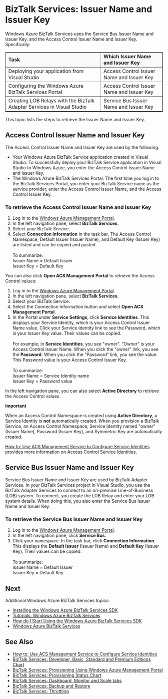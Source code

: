 <properties linkid="manage-services-biztalk-services-issuer-name-issuer-key" urlDisplayName="Issuer name and issuer key" pageTitle="Issuer Name and Issuer Key in BizTalk Services | Windows Azure" metaKeywords="BizTalk Services, BizTalk, issuer name, issuer key, Windows Azure" description="Learn how to retrieve Issuer Name and Issuer Key for either Service Bus or Access Control (ACS) in BizTalk Services." metaCanonical="" services="biztalk-services" documentationCenter="" title="BizTalk Services: Issuer Name and Issuer Key" authors="mandia" solutions="" manager="paulettm" editor="susanjo" />




# BizTalk Services: Issuer Name and Issuer Key

Windows Azure BizTalk Services uses the Service Bus Issuer Name and Issuer Key, and the Access Control Issuer Name and Issuer Key. Specifically:


<table border="1">
<tr bgcolor="FAF9F9">
<td><strong>Task</strong></td>
<td><strong>Which Issuer Name and Issuer Key</strong></td>
</tr>
<tr>
<td>Deploying your application from Visual Studio</td>
<td>Access Control Issuer Name and Issuer Key</td>
</tr>
<tr>
<td>Configuring the Windows Azure BizTalk Services Portal</td>
<td>Access Control Issuer Name and Issuer Key</td>
</tr>
<tr>
<td>Creating LOB Relays with the BizTalk Adapter Services in Visual Studio</td>
<td>Service Bus Issuer Name and Issuer Key</td>
</tr>
</table>


This topic lists the steps to retrieve the Issuer Name and Issuer Key. 

## Access Control Issuer Name and Issuer Key
The Access Control Issuer Name and Issuer Key are used by the following:

- Your Windows Azure BizTalk Service application created in Visual Studio: To successfully deploy your BizTalk Service application in Visual Studio to Windows Azure, you enter the Access Control Issuer Name and Issuer Key. 
- The Windows Azure BizTalk Services  Portal: The first time you log in to the BizTalk Services Portal, you enter your BizTalk Service name as the service provider, enter the Access Control Issuer Name, and the Access Control Issuer Key.

### To retrieve the Access Control Issuer Name and Issuer Key

1. Log in to the [Windows Azure Management Portal](http://go.microsoft.com/fwlink/p/?LinkID=213885).
2. In the left navigation pane, select **BizTalk Services**.
3. Select your BizTalk Service. 
4. Select **Connection Information** in the task bar. The Access Control Namespace, Default Issuer (Issuer Name), and Default Key (Issuer Key) are listed and can be copied and pasted.<br/><br/>
To summarize:<br/>
Issuer Name = Default Issuer<br/>
Issuer Key = Default Key


You can also click **Open ACS Management Portal** to retrieve the Access Control values:

1. Log in to the [Windows Azure Management Portal](http://go.microsoft.com/fwlink/p/?LinkID=213885).
2. In the left navigation pane, select **BizTalk Services**.
3. Select your BizTalk Service.
4. Select the Connection Information button and select **Open ACS Management Portal**.
5. In the Portal under **Service Settings**, click **Service Identities**. This displays your Service Identity, which is your Access Control Issuer Name value. Click your Service Identity link to see the Password, which is your Issuer Key value. Their values can be copied.<br/><br/>
For example, in **Service Identities**, you see "owner". "Owner" is your Access Control Issuer Name. When you click the "owner" link, you see the **Password**. When you click the "Password" link, you see the value. This Password value is your Access Control Issuer Key. <br/><br/>
To summarize:<br/>
Issuer Name = Service Identity name<br/>
Issuer Key = Password value

In the left navigation pane, you can also select **Active Directory** to retrieve the Access Control values. 

<div class="dev-callout"> 
<b>Important</b> 
<p>When an Access Control Namespace is created using <strong>Active Directory</strong>, a Service Identity is <strong>not</strong> automatically created. When you provision a BizTalk Service, an Access Control Namespace, Service Identity named "owner" (Issuer Name), Password (Issuer Key), and Symmetric Key are automatically created.</p> 
<p><a href="http://go.microsoft.com/fwlink/p/?LinkID=303942">How to: Use ACS Management Service to Configure Service Identities</a> provides more information on Access Control Service Identities.</p>
</div>


## Service Bus Issuer Name and Issuer Key
Service Bus Issuer Name and Issuer Key are used by BizTalk Adapter Services. In your BizTalk Services project in Visual Studio, you use the BizTalk Adapter Services to connect to an on-premise Line-of-Business (LOB) system. To connect, you create the LOB Relay and enter your LOB system details. When doing this, you also enter the Service Bus Issuer Name and Issuer Key.

### To retrieve the Service Bus Issuer Name and Issuer Key

1. Log in to the [Windows Azure Management Portal](http://go.microsoft.com/fwlink/p/?LinkID=213885).
2. In the left navigation pane, click **Service Bus**.
3. Click your namespace. In the task bar, click **Connection Information**. This displays the **Default Issuer** (Issuer Name) and **Default Key** (Issuer Key). Their values can be copied.<br/><br/>
To summarize:<br/>
Issuer Name = Default Issuer<br/>
Issuer Key = Default Key

## Next
Additional Windows Azure BizTalk Services topics:

-  [Installing the Windows Azure BizTalk Services SDK](http://go.microsoft.com/fwlink/p/?LinkID=241589)<br/>
-  [Tutorials: Windows Azure BizTalk Services](http://go.microsoft.com/fwlink/p/?LinkID=236944)<br/>
-  [How do I Start Using the Windows Azure BizTalk Services SDK](http://go.microsoft.com/fwlink/p/?LinkID=302335)<br/>
-  [Windows Azure BizTalk Services](http://go.microsoft.com/fwlink/p/?LinkID=303664)<br/>


## See Also
-  [How to: Use ACS Management Service to Configure Service Identities](http://go.microsoft.com/fwlink/p/?LinkID=303942)<br/>
- [BizTalk Services: Developer, Basic, Standard and Premium Editions Chart](http://go.microsoft.com/fwlink/p/?LinkID=302279)<br/>
- [BizTalk Services: Provisioning Using Windows Azure Management Portal](http://go.microsoft.com/fwlink/p/?LinkID=302280)<br/>
- [BizTalk Services: Provisioning Status Chart](http://go.microsoft.com/fwlink/p/?LinkID=329870)<br/>
- [BizTalk Services: Dashboard, Monitor and Scale tabs](http://go.microsoft.com/fwlink/p/?LinkID=302281)<br/>
- [BizTalk Services: Backup and Restore](http://go.microsoft.com/fwlink/p/?LinkID=329873)<br/>
- [BizTalk Services: Throttling](http://go.microsoft.com/fwlink/p/?LinkID=302282)<br/>
